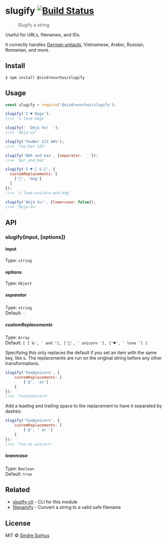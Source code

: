 # slugify [![Build Status](https://travis-ci.org/sindresorhus/slugify.svg?branch=master)](https://travis-ci.org/sindresorhus/slugify)

> Slugify a string

Useful for URLs, filenames, and IDs.

It correctly handles [German umlauts](https://en.wikipedia.org/wiki/Germanic_umlaut), Vietnamese, Arabic, Russian, Romanian, and more.


## Install

```
$ npm install @sindresorhus/slugify
```


## Usage

```js
const slugify = require('@sindresorhus/slugify');

slugify('I ♥ Dogs');
//=> 'i-love-dogs'

slugify('  Déjà Vu!  ');
//=> 'deja-vu'

slugify('fooBar 123 $#%');
//=> 'foo-bar-123'

slugify('BAR and baz', {separator: '_'});
//=> 'bar_and_baz'

slugify('I ♥ 🦄 & 🐶', {
  customReplacements: [
    ['🐶', 'dog']
  ]
});
//=> 'i-love-unicorn-and-dog'

slugify('Déjà Vu!', {lowercase: false});
//=> 'Deja-Vu'
```

## API

### slugify(input, [options])

#### input

Type: `string`

#### options

Type: `Object`

##### separator

Type: `string`<br>
Default: `-`

##### customReplacements

Type: `Array`<br>
Default: `[
  ['&', ' and '],
  ['🦄', ' unicorn '],
  ['♥', ' love ']
]`

Specifying this only replaces the default if you set an item with the same key, like `&`. The replacements are run on the original string before any other transformations.

```js
slugify('Foo@unicorn', {
	customReplacements: [
		['@', 'at']
	]
});
//=> 'fooatunicorn'
```

Add a leading and trailing space to the replacement to have it separated by dashes:

```js
slugify('foo@unicorn', {
	customReplacements: [
		['@', ' at ']
	]
});
//=> 'foo-at-unicorn'
```

##### lowercase

Type: `Boolean`<br>
Default: `true`


## Related

- [slugify-cli](https://github.com/sindresorhus/slugify-cli) - CLI for this module
- [filenamify](https://github.com/sindresorhus/filenamify) - Convert a string to a valid safe filename


## License

MIT © [Sindre Sorhus](https://sindresorhus.com)
